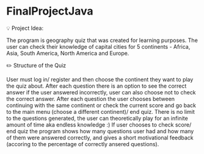 # FinalProjectJava
💡 Project Idea:

The program is geography quiz that was created for learning purposes. The user can check their knowledge of capital cities for 5 continents - Africa, Asia, South America, North America and Europe.

✏️ Structure of the Quiz

User must log in/ register and then choose the continent they want to play the quiz about. After each question there is an option to see the correct answer if the user answered incorrectly, user can also choose not to check the correct answer. After each question the user chooses between continuing with the same continent or check the current score and go back to the main menu (choose a different continent)/ end quiz. There is no limit to the questions generated, the user can theoretically play for an infinite amount of time aka endless knowledge :) If user chooses to check score/ end quiz the program shows how many questions user had and how many of them were answered correctly, and gives a short motivational feedback (accoring to the percentage of correctly ansered questions).



